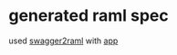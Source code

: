 generated raml spec
===================

used [swagger2raml](https://github.com/8x8Cloud/swagger2raml) with [app](../app)
